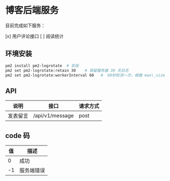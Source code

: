 # 博客后端服务

目前完成如下服务：

[x] 用户评论接口
[ ] 阅读统计

## 环境安装

```bash
pm2 install pm2-logrotate  # 安装
pm2 set pm2-logrotate:retain 30    # 保留服务器 30 天日志
pm2 set pm2-logrotate:workerInterval 60   #  60秒检测一次，根据 max\_size 的值来检测是否需要日志分割。
```

## API

| 说明 | 接口 | 请求方式 |
| --- | --- | ------- |
| 发表留言 |  /api/v1/message | post |


## code 码
| 值 | 描述 |
| --- | ---- |
| 0  | 成功 |
| -1 | 服务端错误 |
